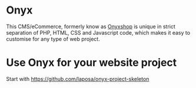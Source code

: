 Onyx
=======
This CMS/eCommerce, formerly know as [Onyxshop](https://old.onxshop.com) is unique in strict separation of PHP, HTML, CSS and Javascript code, which makes it easy to customise for any type of web project.

Use Onyx for your website project
==================================

Start with https://github.com/laposa/onyx-project-skeleton
